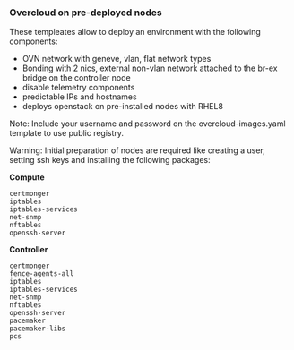 ### Overcloud on pre-deployed nodes

These templeates allow to deploy an environment with the following components:

* OVN network with geneve, vlan, flat network types
* Bonding with 2 nics, external non-vlan network attached to the br-ex bridge on the controller node
* disable telemetry components
* predictable IPs and hostnames
* deploys openstack on pre-installed nodes with RHEL8

Note: Include your username and password on the overcloud-images.yaml template to use public registry.

Warning: Initial preparation of nodes are required like creating a user, setting ssh keys and 
installing the following packages:

**Compute**
```
certmonger
iptables
iptables-services
net-snmp
nftables
openssh-server
```

**Controller**
```
certmonger
fence-agents-all
iptables
iptables-services
net-snmp
nftables
openssh-server
pacemaker
pacemaker-libs
pcs
```
